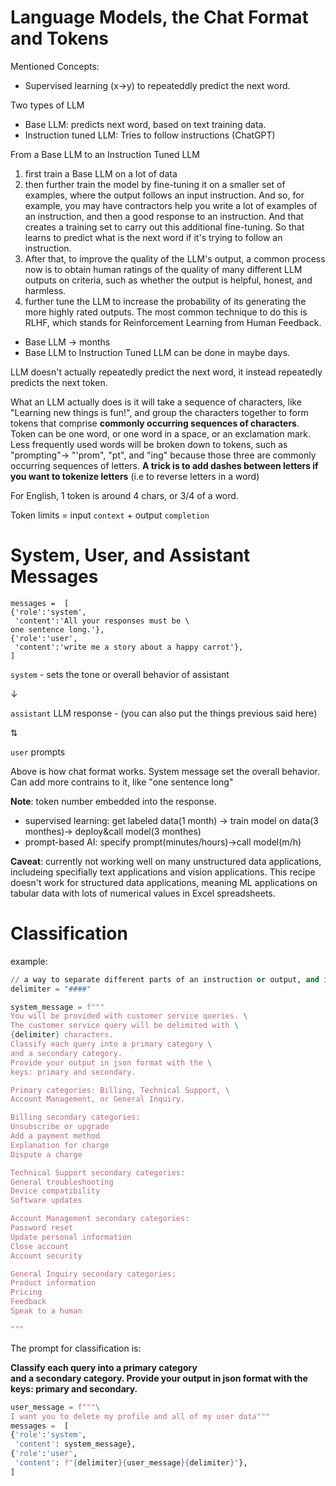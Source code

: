 # Language Models, the Chat Format and Tokens

Mentioned Concepts:
- Supervised learning (x->y) to repeateddly predict the next word.

Two types of LLM
- Base LLM: predicts next word, based on text training data.
- Instruction tuned LLM: Tries to follow instructions (ChatGPT)

From a Base LLM to an Instruction Tuned LLM
1. first train a Base LLM on a lot of data
1. then further train the model by fine-tuning it on a smaller set of examples, where the 
output follows an input instruction. And so, for example, you may 
have contractors help you write a lot of examples of an instruction, 
and then a good response to an instruction. And that creates a training set to carry 
out this additional fine-tuning. So that learns to predict what is 
the next word if it's trying to follow an instruction.
1. After that, to improve the quality of the LLM's output, a common process now is to obtain human ratings of the quality of many different 
LLM outputs on criteria, such as whether the output is helpful, honest, and harmless.
1. further tune the LLM to increase the probability of its generating the more highly rated outputs. The most common technique 
to do this is RLHF, which stands for Reinforcement Learning from Human Feedback.

- Base LLM -> months
- Base LLM to Instruction Tuned LLM can be done in maybe days.

LLM doesn't actually repeatedly predict the next word, it instead repeatedly predicts the next token. 

What an LLM actually does is it will take a sequence of characters, like "Learning new things is fun!", and group the characters together to form tokens that 
comprise **commonly occurring sequences of characters**.  Token can be one word, or one word in a space, or an exclamation mark. Less frequently used words will be broken down to tokens, such as "prompting"-> "'prom", "pt", and "ing" because those three are commonly occurring sequences of letters. **A trick is to add dashes between letters if you want to tokenize letters** (i.e to reverse letters in a word)

For English, 1 token is around 4 chars, or 3/4 of a word.

Token limits = input `context` + output `completion`

# System, User, and Assistant Messages

```
messages =  [  
{'role':'system',
 'content':'All your responses must be \
one sentence long.'},    
{'role':'user',
 'content':'write me a story about a happy carrot'},  
]
```

`system` - sets the tone or overall behavior of assistant
 
   ↓

`assistant` LLM response - (you can also put the things previous said here)

   ⇅
   
`user` prompts    

Above is how chat format works. System message set the overall behavior. Can add more contrains to it, like "one sentence long"

**Note**: token number embedded into the response.

- supervised learning: get labeled data(1 month) -> train model on data(3 monthes)-> deploy&call model(3 monthes)
- prompt-based AI: specify prompt(minutes/hours)->call model(m/h)

**Caveat**: currently not working well on many unstructured data applications, includeing specifially text applications and vision applications. This recipe doesn't work for structured data applications, meaning ML applications on tabular data with lots of numerical values in Excel spreadsheets.

# Classification

example:

```py
// a way to separate different parts of an instruction or output, and it helps the model kind of determine the different sections.
delimiter = "####"

system_message = f"""
You will be provided with customer service queries. \
The customer service query will be delimited with \
{delimiter} characters.
Classify each query into a primary category \
and a secondary category. 
Provide your output in json format with the \
keys: primary and secondary.

Primary categories: Billing, Technical Support, \
Account Management, or General Inquiry.

Billing secondary categories:
Unsubscribe or upgrade
Add a payment method
Explanation for charge
Dispute a charge

Technical Support secondary categories:
General troubleshooting
Device compatibility
Software updates

Account Management secondary categories:
Password reset
Update personal information
Close account
Account security

General Inquiry secondary categories:
Product information
Pricing
Feedback
Speak to a human

"""
```
The prompt for classification is:

**Classify each query into a primary category \
and a secondary category. 
Provide your output in json format with the \
keys: primary and secondary.**

```python
user_message = f"""\
I want you to delete my profile and all of my user data"""
messages =  [  
{'role':'system', 
 'content': system_message},    
{'role':'user', 
 'content': f"{delimiter}{user_message}{delimiter}"},  
]
```
